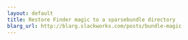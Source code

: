 ```yaml
---
layout: default
title: Restore Finder magic to a sparsebundle directory
blarg_url: http://blarg.slackworks.com/posts/bundle-magic
---
```

